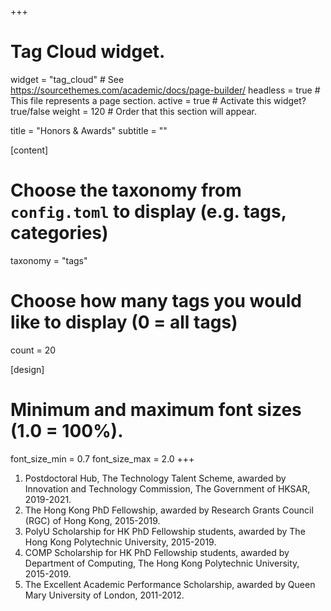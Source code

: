 +++
# Tag Cloud widget.
widget = "tag_cloud"  # See https://sourcethemes.com/academic/docs/page-builder/
headless = true  # This file represents a page section.
active = true  # Activate this widget? true/false
weight = 120  # Order that this section will appear.

title = "Honors & Awards"
subtitle = ""

[content]
  # Choose the taxonomy from `config.toml` to display (e.g. tags, categories)
  taxonomy = "tags"
  
  # Choose how many tags you would like to display (0 = all tags)
  count = 20

[design]
  # Minimum and maximum font sizes (1.0 = 100%).
  font_size_min = 0.7
  font_size_max = 2.0
+++

1. Postdoctoral Hub, The Technology Talent Scheme, awarded by Innovation and Technology Commission, The Government of HKSAR, 2019-2021.
2. The Hong Kong PhD Fellowship, awarded by Research Grants Council (RGC) of Hong Kong, 2015-2019.
3. PolyU Scholarship for HK PhD Fellowship students, awarded by The Hong Kong Polytechnic University, 2015-2019.
4. COMP Scholarship for HK PhD Fellowship students, awarded by Department of Computing, The Hong Kong Polytechnic University, 2015-2019.
5. The Excellent Academic Performance Scholarship, awarded by Queen Mary University of London, 2011-2012.
